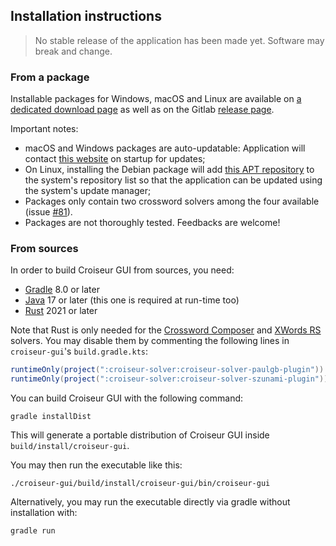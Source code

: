 <!--
SPDX-FileCopyrightText: 2023 Antoine Belvire
SPDX-License-Identifier: GPL-3.0-or-later
-->

## Installation instructions

> No stable release of the application has been made yet. Software may break and change.

### From a package

Installable packages for Windows, macOS and Linux are available
on [a dedicated download page](https://croiseur.belv.re) as well as on the
Gitlab [release page](https://gitlab.com/super7ramp/croiseur/-/releases).

Important notes:

* macOS and Windows packages are auto-updatable: Application will
  contact [this website](https://croiseur.belv.re) on startup for updates;
* On Linux, installing the Debian package will add [this APT repository](https://croiseur.belv.re)
  to the system's repository list so that the application can be updated using the system's update
  manager;
* Packages only contain two crossword solvers among the four
  available (issue [#81](https://gitlab.com/super7ramp/croiseur/-/issues/81)).
* Packages are not thoroughly tested. Feedbacks are welcome!

### From sources

In order to build Croiseur GUI from sources, you need:

- [Gradle](https://gradle.org/) 8.0 or later
- [Java](https://adoptium.net/temurin/releases/) 17 or later (this one is required at run-time too)
- [Rust](https://www.rust-lang.org/tools/install) 2021 or later

Note that Rust is only needed for
the [Crossword Composer](../croiseur-solver/croiseur-solver-paulgb)
and [XWords RS](../croiseur-solver/croiseur-solver-szunami) solvers. You may disable them by
commenting the following lines in `croiseur-gui`'s `build.gradle.kts`:

```gradle
runtimeOnly(project(":croiseur-solver:croiseur-solver-paulgb-plugin"))
runtimeOnly(project(":croiseur-solver:croiseur-solver-szunami-plugin"))
```

You can build Croiseur GUI with the following command:

```shell
gradle installDist
```

This will generate a portable distribution of Croiseur GUI inside `build/install/croiseur-gui`.

You may then run the executable like this:

```shell
./croiseur-gui/build/install/croiseur-gui/bin/croiseur-gui
```

Alternatively, you may run the executable directly via gradle without installation with:

```shell
gradle run
```
